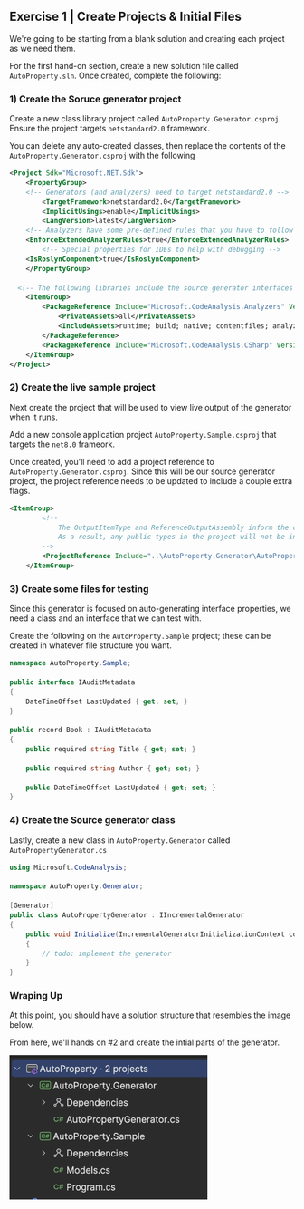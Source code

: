 ## Exercise 1 | Create Projects & Initial Files

We're going to be starting from a blank solution and creating each project as we need them.

For the first hand-on section, create a new solution file called `AutoProperty.sln`. Once created, complete the following:

### 1) Create the Soruce generator project

Create a new class library project called `AutoProperty.Generator.csproj`. Ensure the project targets `netstandard2.0` framework. 

You can delete any auto-created classes, then replace the contents of the `AutoProperty.Generator.csproj` with the following

```xml
<Project Sdk="Microsoft.NET.Sdk">
	<PropertyGroup>
    <!-- Generators (and analyzers) need to target netstandard2.0 -->
		<TargetFramework>netstandard2.0</TargetFramework>
		<ImplicitUsings>enable</ImplicitUsings>
		<LangVersion>latest</LangVersion>
    <!-- Analyzers have some pre-defined rules that you have to follow when using certain APIs. This property enforces build errors for invalid operations in generator code -->
    <EnforceExtendedAnalyzerRules>true</EnforceExtendedAnalyzerRules>
		<!-- Special properties for IDEs to help with debugging -->
    <IsRoslynComponent>true</IsRoslynComponent>
	</PropertyGroup>

  <!-- The following libraries include the source generator interfaces and types we need -->
	<ItemGroup>
		<PackageReference Include="Microsoft.CodeAnalysis.Analyzers" Version="3.3.4">
			<PrivateAssets>all</PrivateAssets>
			<IncludeAssets>runtime; build; native; contentfiles; analyzers; buildtransitive</IncludeAssets>
		</PackageReference>
		<PackageReference Include="Microsoft.CodeAnalysis.CSharp" Version="4.8.0" />
	</ItemGroup>
</Project>
```

### 2) Create the live sample project

Next create the project that will be used to view live output of the generator when it runs.

Add a new console application project `AutoProperty.Sample.csproj` that targets the `net8.0` frameork. 

Once created, you'll need to add a project reference to `AutoProperty.Generator.csproj`. Since this will be our source generator project, the project reference needs to be updated to include a couple extra flags.

```xml
<ItemGroup>
        <!-- 
            The OutputItemType and ReferenceOutputAssembly inform the compiler that the project is an analyzer and should not a runtime reference.
            As a result, any public types in the project will not be included in the output assembly. 
        -->
        <ProjectReference Include="..\AutoProperty.Generator\AutoProperty.Generator.csproj" OutputItemType="Analyzer" ReferenceOutputAssembly="false"/>
    </ItemGroup>
```

### 3) Create some files for testing

Since this generator is focused on auto-generating interface properties, we need a class and an interface that we can test with.

Create the following on the `AutoProperty.Sample` project; these can be created in whatever file structure you want.

```csharp
namespace AutoProperty.Sample;

public interface IAuditMetadata
{
    DateTimeOffset LastUpdated { get; set; }
}

public record Book : IAuditMetadata
{
    public required string Title { get; set; }

    public required string Author { get; set; }

    public DateTimeOffset LastUpdated { get; set; }
}
```

### 4) Create the Source generator class

Lastly, create a new class in `AutoProperty.Generator` called `AutoPropertyGenerator.cs`

```csharp
using Microsoft.CodeAnalysis;

namespace AutoProperty.Generator;

[Generator]
public class AutoPropertyGenerator : IIncrementalGenerator
{
    public void Initialize(IncrementalGeneratorInitializationContext context)
    {
        // todo: implement the generator
    }
}
```

### Wraping Up

At this point, you should have a solution structure that resembles the image below. 

From here, we'll hands on #2 and create the intial parts of the generator.

<img src="../images/image-1.png" width="350"/>